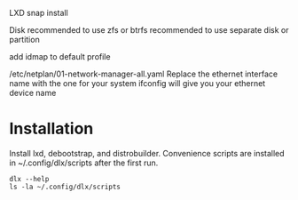 LXD
	snap install

Disk
	recommended to use zfs or btrfs
	recommended to use separate disk or partition

add idmap to default profile

/etc/netplan/01-network-manager-all.yaml
	Replace the ethernet interface name with the one for your system
	ifconfig will give you your ethernet device name

# Installation

Install lxd, debootstrap, and distrobuilder. Convenience scripts are installed in ~/.config/dlx/scripts after the first run.

```
dlx --help
ls -la ~/.config/dlx/scripts
```
